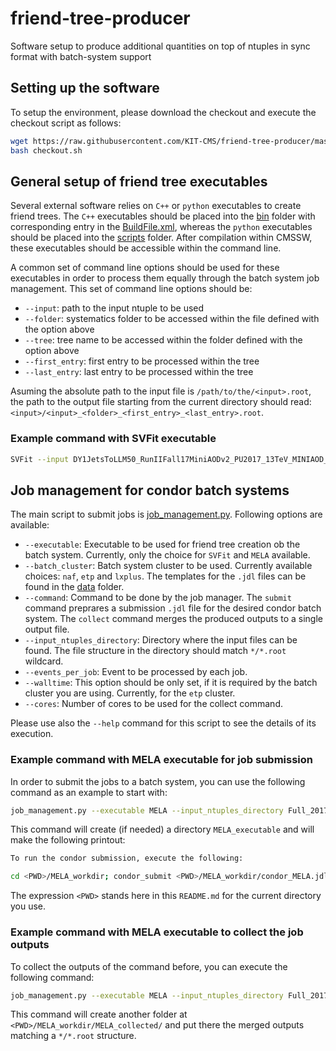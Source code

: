 # friend-tree-producer
Software setup to produce additional quantities on top of ntuples in sync format with batch-system support

## Setting up the software
To setup the environment, please download the checkout and execute the checkout script as follows:

```bash
wget https://raw.githubusercontent.com/KIT-CMS/friend-tree-producer/master/scripts/checkout.sh
bash checkout.sh
```
## General setup of friend tree executables
Several external software relies on `C++` or `python` executables to create friend trees.
The `C++` executables should be placed into the [bin](https://github.com/KIT-CMS/friend-tree-producer/tree/master/bin)
folder with corresponding entry in the [BuildFile.xml](https://github.com/KIT-CMS/friend-tree-producer/tree/master/bin/BuildFile.xml),
whereas the `python` executables should be placed into the [scripts](https://github.com/KIT-CMS/friend-tree-producer/tree/master/scripts) folder.
After compilation within CMSSW, these executables should be accessible within the command line.

A common set of command line options should be used for these executables in order to process them equally through the batch system job management.
This set of command line options should be:

 * `--input`: path to the input ntuple to be used
 * `--folder`: systematics folder to be accessed within the file defined with the option above
 * `--tree`: tree name to be accessed within the folder defined with the option above
 * `--first_entry`: first entry to be processed within the tree
 * `--last_entry`: last entry to be processed within the tree

Asuming the absolute path to the input file is `/path/to/the/<input>.root`, the path to the output file starting from the current directory should read:
`<input>/<input>_<folder>_<first_entry>_<last_entry>.root`.

### Example command with SVFit executable

```bash
SVFit --input DY1JetsToLLM50_RunIIFall17MiniAODv2_PU2017_13TeV_MINIAOD_madgraph-pythia8_v1.root --folder mt_nominal --last_entry 999 --tree ntuple --first_entry 0
```

## Job management for condor batch systems
The main script to submit jobs is [job_management.py](https://github.com/KIT-CMS/friend-tree-producer/blob/master/scripts/job_management.py). Following options are available:

 * `--executable`: Executable to be used for friend tree creation ob the batch system. Currently, only the choice for `SVFit` and `MELA` available.
 * `--batch_cluster`: Batch system cluster to be used. Currently available choices: `naf`, `etp` and `lxplus`. The templates for the `.jdl` files can be found in the [data](https://github.com/KIT-CMS/friend-tree-producer/tree/master/data) folder.
 * `--command`: Command to be done by the job manager. The `submit` command preprares a submission `.jdl` file for the desired condor batch system. The `collect` command merges the produced outputs to a single output file.
 * `--input_ntuples_directory`: Directory where the input files can be found. The file structure in the directory should match `*/*.root` wildcard.
 * `--events_per_job`: Event to be processed by each job.
 * `--walltime`: This option should be only set, if it is required by the batch cluster you are using. Currently, for the `etp` cluster.
 * `--cores`: Number of cores to be used for the collect command.

Please use also the `--help` command for this script to see the details of its execution.

### Example command with MELA executable for job submission
In order to submit the jobs to a batch system, you can use the following command as an example to start with:

```bash
job_management.py --executable MELA --input_ntuples_directory Full_2017_test_mt_11_05_2019/ --batch_cluster etp --command submit --events_per_job 100000 --walltime 3600
```

This command will create (if needed) a directory `MELA_executable` and will make the following printout:

```bash
To run the condor submission, execute the following:

cd <PWD>/MELA_workdir; condor_submit <PWD>/MELA_workdir/condor_MELA.jdl

```

The expression `<PWD>` stands here in this `README.md` for the current directory you use.

### Example command with MELA executable to collect the job outputs
To collect the outputs of the command before, you can execute the following command:

```bash
job_management.py --executable MELA --input_ntuples_directory Full_2017_test_mt_11_05_2019/ --batch_cluster etp --command collect --events_per_job 100000 --walltime 3600 --cores 10
```

This command will create another folder at `<PWD>/MELA_workdir/MELA_collected/` and put there the merged outputs matching a `*/*.root` structure.
